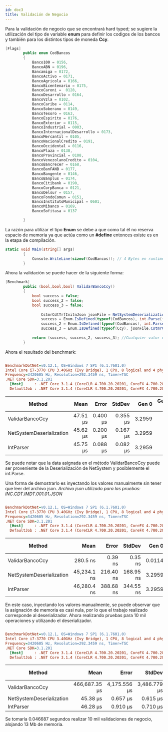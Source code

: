```yaml
---
id: doc3
title: Validación de Negocio
---
```


Para la validación de negocio que se encontrará hard typed; se sugiere la utilización del tipo de variable **enum** para definir los codigos de los bancos y también
para los distintos tipos de moneda **Ccy**.

```csharp
[Flags]
        public enum CodBancos
        {
            Banco100 = 0156,
            BancoABN = 0196,
            Bancamiga = 0172,
            BancoActivo = 0171,
            BancoAgricola = 0166,
            BancoBicentenario = 0175,
            BancoCaroni =  0128,
            BancoDesarrollo = 0164,
            BancoVzla = 0102,
            BancoCaribe = 0114,
            BancoSoberano = 0149,
            BancoTesoro = 0163,
            BancoEspirito = 0176,
            BancoExterior = 0115,
            BancoIndustrial = 0003,
            BancoInternacionalDesarrollo = 0173,
            BancoMercantil = 0105,
            BancoNacionalCredito = 0191,
            BancoOccidental = 0116,
            BancoPlaza = 0138,
            BancoProvincial = 0108,
            BancoVenezolanoCredito = 0104,
            BancoBancrecer = 0168,
            BancoBanFANB = 0177,
            BancoBangente = 0146,
            BancoBanplus = 0174,
            BancoCitibank = 0190,
            BancoCorpBanca = 0121,
            BancoDelsur = 0157,
            BancoFondoComun = 0151,
            BancoInstitutoMunicipal = 0601,
            BancoMibanco = 0169,
            BancoSofitasa = 0137

        }
```
La razón para utilizar el tipo **Enum** se debe a que como tal él no reserva espacio de memoria ya que actúa como un **#define** entonces existe es en la etapa de compilación.
 
```csharp
static void Main(string[] args)
        {
            Console.WriteLine(sizeof(CodBancos)); // 4 Bytes en runtime memory
        }
```

Ahora la validación se puede hacer de la siguiente forma:

```csharp
[Benchmark]
        public (bool,bool,bool) ValidarBancoCcy()
        {
            bool success = false;
            bool success_2 = false;
            bool success_3 = false;
                
                CstmrCdtTrfInitnJson jsonFile = NetSystemDeserialization();
                success = Enum.IsDefined(typeof(CodBancos), int.Parse(jsonFile.CstmrCdtTrfInitn.PmtInf[0].DbtrAgt));
                success_2 = Enum.IsDefined(typeof(CodBancos), int.Parse(jsonFile.CstmrCdtTrfInitn.PmtInf[0].CdtrAgt));
                success_3 = Enum.IsDefined(typeof(Ccy), jsonFile.CstmrCdtTrfInitn.PmtInf[0].Amount.Ccy);
  
            return (success, success_2, success_3); //Cualquier valor que retorne false quiere decir que hay un error en el json
        }
```

Ahora el resultado del benchmark:

``` ini

BenchmarkDotNet=v0.12.1, OS=Windows 7 SP1 (6.1.7601.0)
Intel Core i7-3770 CPU 3.40GHz (Ivy Bridge), 1 CPU, 8 logical and 4 physical cores
Frequency=3420605 Hz, Resolution=292.3459 ns, Timer=TSC
.NET Core SDK=3.1.201
  [Host]     : .NET Core 3.1.4 (CoreCLR 4.700.20.20201, CoreFX 4.700.20.22101), X64 RyuJIT
  DefaultJob : .NET Core 3.1.4 (CoreCLR 4.700.20.20201, CoreFX 4.700.20.22101), X64 RyuJIT


```
|                   Method |     Mean |    Error |   StdDev |  Gen 0 | Gen 1 | Gen 2 | Allocated |
|------------------------- |---------:|---------:|---------:|-------:|------:|------:|----------:|
|          ValidarBancoCcy | 47.51 μs | 0.400 μs | 0.355 μs | 3.2959 |     - |     - |  13.54 KB |
| NetSystemDeserialization | 45.62 μs | 0.200 μs | 0.167 μs | 3.2959 |     - |     - |  13.48 KB |
|                IntParser | 45.75 μs | 0.088 μs | 0.082 μs | 3.2959 |     - |     - |  13.51 KB |

Se puede notar que la data asignada en el método ValidarBancoCcy puede ser proveniente de la Deserialización de NetSystem y posiblemente el int.Parse.

Una forma de demostrarlo es inyectando los valores manualmente sin tener que leer del archivo json. *Archivo json utilizado para las pruebas: INC.CDT.IMDT.001.01.JSON*

``` ini

BenchmarkDotNet=v0.12.1, OS=Windows 7 SP1 (6.1.7601.0)
Intel Core i7-3770 CPU 3.40GHz (Ivy Bridge), 1 CPU, 8 logical and 4 physical cores
Frequency=3420605 Hz, Resolution=292.3459 ns, Timer=TSC
.NET Core SDK=3.1.201
  [Host]     : .NET Core 3.1.4 (CoreCLR 4.700.20.20201, CoreFX 4.700.20.22101), X64 RyuJIT
  DefaultJob : .NET Core 3.1.4 (CoreCLR 4.700.20.20201, CoreFX 4.700.20.22101), X64 RyuJIT


```
|                   Method |        Mean |     Error |    StdDev |  Gen 0 | Gen 1 | Gen 2 | Allocated |
|------------------------- |------------:|----------:|----------:|-------:|------:|------:|----------:|
|          ValidarBancoCcy |    280.5 ns |   0.39 ns |   0.35 ns | 0.0114 |     - |     - |      48 B |
| NetSystemDeserialization | 45,234.1 ns | 216.40 ns | 168.95 ns | 3.2959 |     - |     - |   13808 B |
|                IntParser | 46,280.4 ns | 388.68 ns | 344.55 ns | 3.2959 |     - |     - |   13834 B |

En este caso, inyectando los valores manualmente, se puede observar que la asignación de memoria es casi nula, por lo que el trabajo realizado corresponde al deserializador.
Ahora realizando pruebas para 10 mil operaciones y utilizando el deserializador.

``` ini

BenchmarkDotNet=v0.12.1, OS=Windows 7 SP1 (6.1.7601.0)
Intel Core i7-3770 CPU 3.40GHz (Ivy Bridge), 1 CPU, 8 logical and 4 physical cores
Frequency=3420605 Hz, Resolution=292.3459 ns, Timer=TSC
.NET Core SDK=3.1.201
  [Host]     : .NET Core 3.1.4 (CoreCLR 4.700.20.20201, CoreFX 4.700.20.22101), X64 RyuJIT
  DefaultJob : .NET Core 3.1.4 (CoreCLR 4.700.20.20201, CoreFX 4.700.20.22101), X64 RyuJIT


```
|                   Method |          Mean |        Error |       StdDev |      Gen 0 |  Gen 1 | Gen 2 |    Allocated |
|------------------------- |--------------:|-------------:|-------------:|-----------:|-------:|------:|-------------:|
|          ValidarBancoCcy | 466,687.35 μs | 4,175.556 μs | 3,486.779 μs | 33000.0000 |      - |     - | 135365.34 KB |
| NetSystemDeserialization |      45.38 μs |     0.657 μs |     0.615 μs |     3.2959 |      - |     - |     13.48 KB |
|                IntParser |      46.28 μs |     0.910 μs |     0.710 μs |     3.2959 | 0.0610 |     - |     13.51 KB |

Se tomaría 0.046687 segundos realizar 10 mil validaciones de negocio, alojando 13 Mb de memoria.
